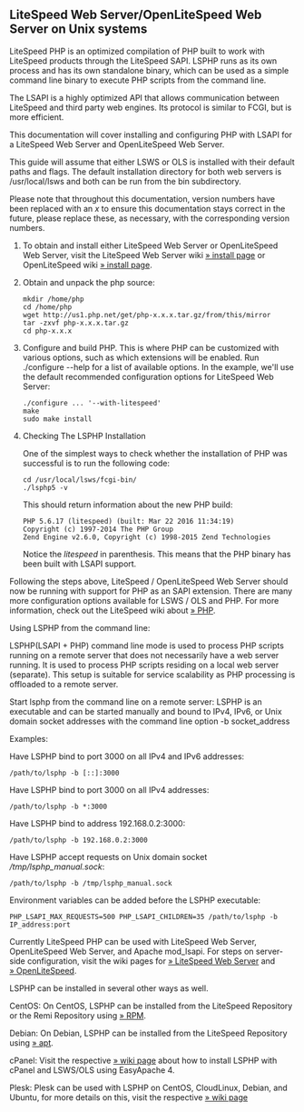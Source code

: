 LiteSpeed Web Server/OpenLiteSpeed Web Server on Unix systems
-------------------------------------------------------------

LiteSpeed PHP is an optimized compilation of PHP built to work with
LiteSpeed products through the LiteSpeed SAPI. LSPHP runs as its own
process and has its own standalone binary, which can be used as a simple
command line binary to execute PHP scripts from the command line.

The LSAPI is a highly optimized API that allows communication between
LiteSpeed and third party web engines. Its protocol is similar to FCGI,
but is more efficient.

This documentation will cover installing and configuring PHP with LSAPI
for a LiteSpeed Web Server and OpenLiteSpeed Web Server.

This guide will assume that either LSWS or OLS is installed with their
default paths and flags. The default installation directory for both web
servers is /usr/local/lsws and both can be run from the bin
subdirectory.

Please note that throughout this documentation, version numbers have
been replaced with an *x* to ensure this documentation stays correct in
the future, please replace these, as necessary, with the corresponding
version numbers.

1.  To obtain and install either LiteSpeed Web Server or OpenLiteSpeed
    Web Server, visit the LiteSpeed Web Server wiki
    <a href="https://www.litespeedtech.com/support/wiki/doku.php/litespeed_wiki:installation" class="link external">» install page</a>
    or OpenLiteSpeed wiki
    <a href="http://open.litespeedtech.com/mediawiki/index.php/Help:Install" class="link external">» install page</a>.

2.  Obtain and unpack the php source:

        mkdir /home/php
        cd /home/php
        wget http://us1.php.net/get/php-x.x.x.tar.gz/from/this/mirror
        tar -zxvf php-x.x.x.tar.gz
        cd php-x.x.x

3.  Configure and build PHP. This is where PHP can be customized with
    various options, such as which extensions will be enabled. Run
    ./configure --help for a list of available options. In the example,
    we'll use the default recommended configuration options for
    LiteSpeed Web Server:

        ./configure ... '--with-litespeed'
        make
        sudo make install

4.  Checking The LSPHP Installation

    One of the simplest ways to check whether the installation of PHP
    was successful is to run the following code:

        cd /usr/local/lsws/fcgi-bin/
        ./lsphp5 -v

    This should return information about the new PHP build:

        PHP 5.6.17 (litespeed) (built: Mar 22 2016 11:34:19)
        Copyright (c) 1997-2014 The PHP Group
        Zend Engine v2.6.0, Copyright (c) 1998-2015 Zend Technologies

    Notice the *litespeed* in parenthesis. This means that the PHP
    binary has been built with LSAPI support.

Following the steps above, LiteSpeed / OpenLiteSpeed Web Server should
now be running with support for PHP as an SAPI extension. There are many
more configuration options available for LSWS / OLS and PHP. For more
information, check out the LiteSpeed wiki about
<a href="https://www.litespeedtech.com/support/wiki/doku.php/litespeed_wiki:php" class="link external">» PHP</a>.

Using LSPHP from the command line:

LSPHP(LSAPI + PHP) command line mode is used to process PHP scripts
running on a remote server that does not necessarily have a web server
running. It is used to process PHP scripts residing on a local web
server (separate). This setup is suitable for service scalability as PHP
processing is offloaded to a remote server.

Start lsphp from the command line on a remote server: LSPHP is an
executable and can be started manually and bound to IPv4, IPv6, or Unix
domain socket addresses with the command line option -b socket\_address

Examples:

Have LSPHP bind to port 3000 on all IPv4 and IPv6 addresses:

    /path/to/lsphp -b [::]:3000

Have LSPHP bind to port 3000 on all IPv4 addresses:

    /path/to/lsphp -b *:3000

Have LSPHP bind to address 192.168.0.2:3000:

    /path/to/lsphp -b 192.168.0.2:3000

Have LSPHP accept requests on Unix domain socket
*/tmp/lsphp\_manual.sock*:

    /path/to/lsphp -b /tmp/lsphp_manual.sock

Environment variables can be added before the LSPHP executable:

    PHP_LSAPI_MAX_REQUESTS=500 PHP_LSAPI_CHILDREN=35 /path/to/lsphp -b IP_address:port

Currently LiteSpeed PHP can be used with LiteSpeed Web Server,
OpenLiteSpeed Web Server, and Apache mod\_lsapi. For steps on
server-side configuration, visit the wiki pages for
<a href="https://www.litespeedtech.com/support/wiki/doku.php/litespeed_wiki:php:configuring-lsws-for-php" class="link external">» LiteSpeed Web Server</a>
and
<a href="http://open.litespeedtech.com/mediawiki/index.php/Help:Default_PHP_Settings" class="link external">» OpenLiteSpeed</a>.

LSPHP can be installed in several other ways as well.

CentOS: On CentOS, LSPHP can be installed from the LiteSpeed Repository
or the Remi Repository using
<a href="https://www.litespeedtech.com/support/wiki/doku.php/litespeed_wiki:php:rpm" class="link external">» RPM</a>.

Debian: On Debian, LSPHP can be installed from the LiteSpeed Repository
using
<a href="https://www.litespeedtech.com/support/wiki/doku.php/litespeed_wiki:php:apt" class="link external">» apt</a>.

cPanel: Visit the respective
<a href="https://www.litespeedtech.com/support/wiki/doku.php/litespeed_wiki:cpanel:easyapache4-config" class="link external">» wiki page</a>
about how to install LSPHP with cPanel and LSWS/OLS using EasyApache 4.

Plesk: Plesk can be used with LSPHP on CentOS, CloudLinux, Debian, and
Ubuntu, for more details on this, visit the respective
<a href="https://www.litespeedtech.com/support/wiki/doku.php/litespeed_wiki:plesk:php_guide" class="link external">» wiki page</a>
